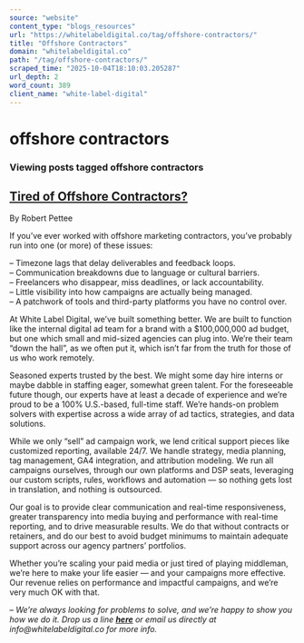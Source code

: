 ```yaml
---
source: "website"
content_type: "blogs_resources"
url: "https://whitelabeldigital.co/tag/offshore-contractors/"
title: "Offshore Contractors"
domain: "whitelabeldigital.co"
path: "/tag/offshore-contractors/"
scraped_time: "2025-10-04T18:10:03.205287"
url_depth: 2
word_count: 389
client_name: "white-label-digital"
---
```


# offshore contractors

### Viewing posts tagged offshore contractors

## [Tired of Offshore Contractors?](https://whitelabeldigital.co/tired-of-offshore-contractors/)

By Robert Pettee

If you’ve ever worked with offshore marketing contractors, you’ve probably run into one (or more) of these issues: 

– Timezone lags that delay deliverables and feedback loops.  
– Communication breakdowns due to language or cultural barriers.  
– Freelancers who disappear, miss deadlines, or lack accountability.  
– Little visibility into how campaigns are actually being managed.  
– A patchwork of tools and third-party platforms you have no control over.  

At White Label Digital, we’ve built something better. We are built to function like the internal digital ad team for a brand with a $100,000,000 ad budget, but one which small and mid-sized agencies can plug into. We’re their team “down the hall”, as we often put it, which isn’t far from the truth for those of us who work remotely. 

Seasoned experts trusted by the best. We might some day hire interns or maybe dabble in staffing eager, somewhat green talent. For the foreseeable future though, our experts have at least a decade of experience and we’re proud to be a 100% U.S.-based, full-time staff. We’re hands-on problem solvers with expertise across a wide array of ad tactics, strategies, and data solutions. 

While we only “sell” ad campaign work, we lend critical support pieces like customized reporting, available 24/7. We handle strategy, media planning, tag management, GA4 integration, and attribution modeling. We run all campaigns ourselves, through our own platforms and DSP seats, leveraging our custom scripts, rules, workflows and automation — so nothing gets lost in translation, and nothing is outsourced. 

Our goal is to provide clear communication and real-time responsiveness, greater transparency into media buying and performance with real-time reporting, and to drive measurable results. We do that without contracts or retainers, and do our best to avoid budget minimums to maintain adequate support across our agency partners’ portfolios. 

Whether you’re scaling your paid media or just tired of playing middleman, we’re here to make your life easier — and your campaigns more effective. Our revenue relies on performance and impactful campaigns, and we’re very much OK with that. 

– _We’re always looking for problems to solve, and we’re happy to show you how we do it. Drop us a line [**here**](https://whitelabeldigital.co/contact/) or email us directly at _info@whitelabeldigital.co_ for more info._